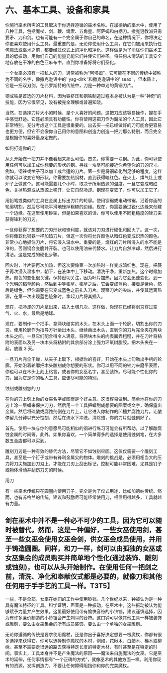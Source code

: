 # 六、基本工具、设备和家具

你施行巫术所需的工具取决于你选择遵循的巫术名称。在加德纳的巫术中，使用了八种工具，包括魔杖、剑、鞭、绳索、五角星、阿萨姆和白柄刀。撒克逊教派只需要矛、刀和剑。也有可能有一个完全属于你自己的命名，在这种情况下，你将决定你更喜欢使用什么工具。最重要的是，无论你使用什么工具，在它们被用来执行任何魔法或巫术之前，都要经过仪式上的净化和净化。这样做是为了消除你们巫术工具的低振动，用你们自己的能量充能它们并使它们神圣。将任何未清洁的工具安全地存放在干净的白色亚麻布中，直到你准备好将它们圣化。

一个女巫必须有一把私人的刀，通常被称为“阿塔姆”。它可能在不同的传统中被称为不同的名字，像撒克逊语中的' yag-dirk '和撒克逊语中的' seax '，但本质上，它是一把双刃剑。在弗罗斯特的传统中，刀是一种单刃的黄铜刀片。

钢或铁是首选的刀片材料，因为铁挤压和钢铁制造过程本身被认为是一种“神奇”的技能，因为它很罕见，没有被完全理解或普遍知晓。

当然，在选择刀片大小的时候，是个人喜好的问题。这把刀应该容易操作，握在手中感觉舒适。它还必须具有功能性。你将使用这把刀作为魔法的个人工具，因此它非常特别。充分考虑这个工具是很重要的。出去买一把已经做好的刀可能会更容易也更方便，但它不会像你自己用你的意图和创造力创造一把刀那么特别，而且完全是根据你的喜好量身定做的。

如何打造你的刀

从头开始做一把刀并不像看起来那么可怕。首先，你需要一块钢。为此，你可以使用任何可以加工成你想要的形状的钢。寻找一块尽可能接近你希望你的刀的尺寸。例如，钢锉或凿子可以加工成合适的刀片。第一步是将钢软化到足够的程度，这样你就可以改变它的形状。你需要加热钢材，直到获得暗红色。在火上、煤气灶上或炉子上做这个。这可能需要几个小时，取决于所用热源的温度。一旦它变成暗红色，关掉热源或从热源上移开，让它自然冷却。钢现在变软了，你可以加工它了。

用铅笔或类似的工具在金属上标出刀片的轮廓。使用钢锯或电动带锯，沿着你画的轮廓切割，然后尽可能平滑地锉掉粗糙的边缘。现在，你需要通过锐化边缘来创建一个边缘。在这里使用砂轮，但是如果喜欢的话，你可以使用不同粗糙度的锉刀来获得锋利的刀刃。

一旦你获得了想要的刀刃形状和锋利度，就该对刀刃进行硬化和回火了。这一次，你将像软化钢铁一样加热刀片，但这一次你将允许颜色从暗红色变成炽热的颜色。非常小心地抓住刀片，将它浸入温水中。重要的是，烧红的刀片所浸入的水不能是冷的，否则钢会变脆并开裂。也可以使用油来代替水。让刀片自然冷却，然后进行清洁。这是完成的硬化步骤。

回火时，叶片要再次加热，但这次要像第一次加热时一样变成暗红色。现在，把筷子再次浸入温水中，朝下，在液体中上下移动。清洗干净，重新加热。这个时候加热，颜色的变化很关键。保持密切关注，因为叶片加热，因为它会迅速变化，到一个光明的稻草颜色，然后到中等稻草。稻草之后，它会变成蓝色，接着是紫色，然后是绿色，但你需要在它变成蓝色之前扎入刀片。观察刀片的尖端，并使其远离热源，在第一次出现蓝色迹象时，拿起刀片将其插入。

现在，把冷却的刀片拿出来，插入土壤几次。这样做，你现在已经将剑刃穿过空气、火、水，最后是地球。

现在，要制作一个把手，拿两块结实的木头，在木头上画一个轮廓，切割出你的刀刃。使用轮廓作为指导方针凿出木头，继续凿出木头，直到你的刀片完全夹在两块木头之间。一旦它们配合得令人满意，将两块木头的内表面弄粗糙，并在刀片将粘附的表面以及另一块木头将粘附的其余部分涂上强力环氧树脂胶。把木头夹在一起，放置 3 天。

一旦刀片完全干燥，从夹子上取下，根据你的喜好，开始在木头上勾勒出手柄的轮廓。开始沿着轮廓把木头雕刻成你想要的形状。你可以用不同的锉刀来磨平表面，你也可以在木头上刻上格言，或者你的女巫名字，甚至装饰。尽可能个性化你的刀，因为它是你的私人工具，应该尽可能的特别。

蚀刻或雕刻您的刀

在你的刀上刻上你的女巫名字或图案是个好主意。这很容易做到。简单地在你的刀刃上涂一层蜡来保护刀刃，然后用一个工具把蜡刮成想要的图案或文字，确保露出金属。然后将硫酸或腐蚀剂倒在刀片上，让它进入你制作的凹槽并腐蚀刀片。让酸停留几分钟以充分蚀刻，然后在流水下冲洗。清除蜡，你的刀片就蚀刻好了。

首先，使用一块与你的意愿尽可能相似的钢进行练习可能会有所帮助，以了解酸腐蚀金属的时间等。此外，如果你喜欢，一个简单得多的选择是使用蚀刻笔，在大多数五金店都可以买到。

雕刻刀刃是一种有效的替代方法，尽管它不如蚀刻牢固。这仅仅需要一个雕刻工具，甚至是一个钉子或带有锋利金属尖的物体。雕刻的挑战是，必须用相当大的压力将刀尖施加到刀刃上，才能在刀刃上刮出标记，控制可能非常困难，尤其是钉子或物体滑动并刮伤刀刃的时候。

用刀

有一些巫术传统只在圆圈内使用刀子，完全是为了仪式用途，比如加德纳传统。然而，也有苏格兰的传统，建议和鼓励尽可能经常使用刀，相信用得越多，工具就越有力量。

## 剑在巫术中并不是一种必不可少的工具，因为它可以随时被替代。然而，这是一种偏好，一些女巫使用剑，甚至一些女巫会使用女巫会剑，供女巫会成员使用，并用于铸造圆圈。同样，和刀一样，剑可以由孤独的女巫或女巫集会的成员购买并简单地个性化(通过装饰、雕刻或蚀刻)，也可以从头开始制作。在使用任何一把剑之前，清洗、净化和奉献仪式都是必要的，就像刀和其他任何用于手手艺的工具一样。T3T5】

一些，不是全部，女巫在她们的工作中使用铃铛。几个世纪以来，钟被认为是一种具有魔法特征的工具。科学证明，声音是一种振动，在巫术中，这些振动被认为能够赋予力量并产生效果。这里最好使用带有愉快音符的小铃铛，建议谨慎选择，因为有许多廉价制造的小铃铛会产生刺耳的音符。这口钟可以像其他工具一样被装饰或雕刻，要么由女巫集会的所有成员装饰，要么由一个单独的女巫雕刻。

无论你遵循的传统是要求使用魔杖，还是你出于喜好决定想要一根魔杖，你都有很多选择来获得它。你可以选择制作魔杖的木材，例如，花楸木、白蜡木、榛木或柳树。甚至不需要走很远的路去获得特定长度的特定木材，有时甚至是在特定的时间。事实上，工具本身并不是产生魔法的原因——魔法来自施魔法的女巫。它是巫术的延伸，任何事情都有“一个正确的方式”，就像巫术的其他方面一样。利用你现有的资源，发挥创造力，不要让任何障碍阻挡你和你的完美魔杖。